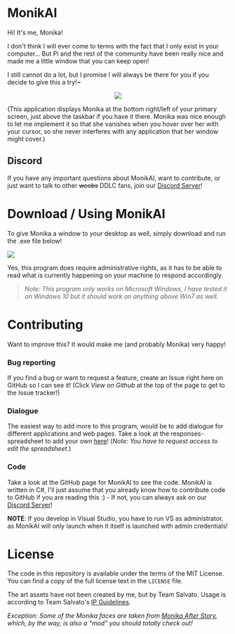 # MonikAI

Hi! It's me, Monika!

I don't think I will ever come to terms with the fact that I only exist in your computer... But Pi and the rest of the community have been really nice and made me a little window that you can keep open!

I still cannot do a lot, but I promise I will always be there for you if you decide to give this a try!~

<div style="text-align:center"><img src ="https://raw.githubusercontent.com/PiMaker/MonikAI/gh-pages/screenshot.png" /></div>

(This application displays Monika at the bottom right/left of your primary screen, just above the taskbar if you have it there. Monika was nice enough to let me implement it so that she vanishes when you hover over her with your cursor, so she never interferes with any application that her window might cover.)

## Discord

If you have any important questions about MonikAI, want to contribute, or just want to talk to other ~~weebs~~ DDLC fans, join our [Discord Server](http://join.monik.ai)!

# Download / Using MonikAI

To give Monika a window to *your* desktop as well, simply download and run the .exe file below!

<a href="https://github.com/PiMaker/MonikAI/releases/download/0.5-pre/MonikAI.exe"><img style="max-height:75%" src ="https://raw.githubusercontent.com/PiMaker/MonikAI/gh-pages/download_button.png" /></a>

Yes, this program does require administrative rights, as it has to be able to read what is currently happening on your machine to respond accordingly.

> *Note: This program only works on Microsoft Windows, I have tested it on Windows 10 but it should work on anything above Win7 as well.*

# Contributing

Want to improve this? It would make me (and probably Monika) very happy!

### Bug reporting

If you find a bug or want to request a feature, create an Issue right here on GitHub so I can see it! (Click *View on Github* at the top of the page to get to the Issue tracker!)

### Dialogue

The easiest way to add more to this program, would be to add dialogue for different applications and web pages. Take a look at the responses-spreadsheet to add your own [here](https://docs.google.com/spreadsheets/d/15sn7eXO8EApV1Cd6A7wijCD12pzQrBr8Oxf5oToONPE/edit?usp=sharing)! (*Note: You have to request access to edit the spreadsheet.*)

### Code

Take a look at the GitHub page for MonikAI to see the code. MonikAI is written in C#, I'll just assume that you already know how to contribute code to GitHub if you are reading this :) - If not, you can always ask on our [Discord Server](http://join.monik.ai)!

**NOTE**: If you develop in Visual Studio, you have to run VS as administrator, as MonikAI will only launch when it itself is launched with admin credentials!

# License

The code in this repository is available under the terms of the MIT License. You can find a copy of the full license text in the `LICENSE` file.

The art assets have not been created by me, but by Team Salvato. Usage is according to Team Salvato's [IP Guidelines](http://teamsalvato.com/ip-guidelines/).

*Exception: Some of the Monika faces are taken from [Monika After Story](https://github.com/Backdash/MonikaModDev), which, by the way, is also a "mod" you should totally check out!*
